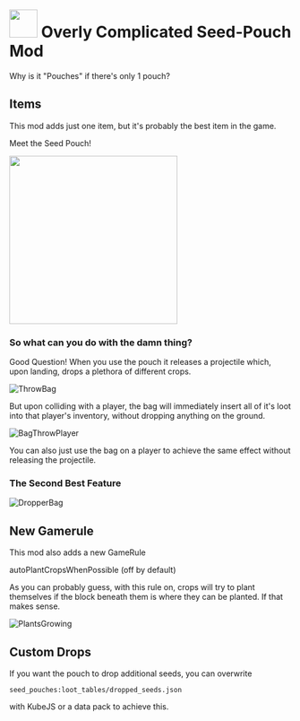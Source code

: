 # <img src="https://user-images.githubusercontent.com/104443436/174792973-21d1973b-2513-462d-8d2c-cea9bb11ed6a.png" width="50"> Overly Complicated Seed-Pouch Mod

 Why is it "Pouches" if there's only 1 pouch?
 
 ## Items
 This mod adds just one item, but it's probably the best item in the game.
 
 Meet the Seed Pouch!
 
 <img src="https://user-images.githubusercontent.com/104443436/174796518-9a2e2bea-071b-4a3e-aa04-66b63e740b0a.png" width="300">
 
 ### So what can you do with the damn thing?
 
 Good Question! When you use the pouch it releases a projectile which, upon landing, drops a plethora of different crops.

![ThrowBag](https://user-images.githubusercontent.com/104443436/174799839-f14a1575-925d-4d1e-85dd-467eeb5ef29c.gif)
 
 But upon colliding with a player, the bag will immediately insert all of it's loot into that player's inventory, without dropping anything on the ground.
 
 ![BagThrowPlayer](https://user-images.githubusercontent.com/104443436/174800732-1ac1cbf1-bc36-4283-8efa-f697a6676f4f.gif)
 
 You can also just use the bag on a player to achieve the same effect without releasing the projectile.
 
 ### The Second Best Feature
 
 ![DropperBag](https://user-images.githubusercontent.com/104443436/174802849-fcfda792-0ae4-49c9-813c-f8e920a43de8.gif)
 
 ## New Gamerule
 
 This mod also adds a new GameRule
 
 autoPlantCropsWhenPossible (off by default)
 
 As you can probably guess, with this rule on, crops will try to plant themselves if the block beneath them is where they can be planted. If that makes sense.
 
 ![PlantsGrowing](https://user-images.githubusercontent.com/104443436/174808459-32ee719c-5c44-4c5f-b0b9-0721507a43db.gif)
 
 ## Custom Drops
 
 If you want the pouch to drop additional seeds, you can overwrite
 
 `seed_pouches:loot_tables/dropped_seeds.json`
 
 with KubeJS or a data pack to achieve this.
